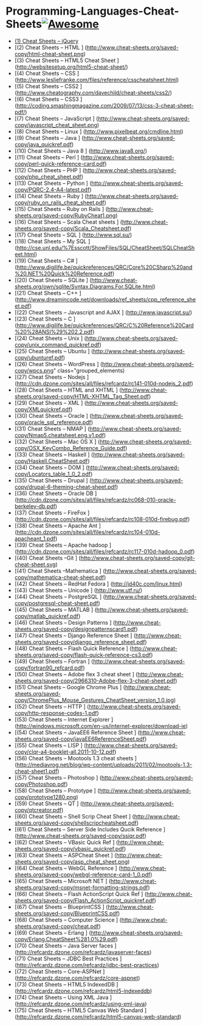 # Programming-Languages-Cheat-Sheets[![Awesome](https://cdn.rawgit.com/sindresorhus/awesome/d7305f38d29fed78fa85652e3a63e154dd8e8829/media/badge.svg)](https://github.com/sindresorhus/awesome)
* [(1)  Cheat Sheets – jQuery ](http://www.cheat-sheets.org/saved-copy/jQuery-1.5-Visual-Cheat-Sheet.pdf) 
* [(2)  Cheat Sheets – HTML ] (http://www.cheat-sheets.org/saved-copy/html-cheat-sheet.png)
* [(3)  Cheat Sheets – HTML5 Cheat Sheet ] (http://websitesetup.org/html5-cheat-sheet/)
* [(4)  Cheat Sheets – CSS ] (http://www.lesliefranke.com/files/reference/csscheatsheet.html)
* [(5)  Cheat Sheets – CSS2 ] (http://www.cheatography.com/davechild/cheat-sheets/css2/)
* [(6)  Cheat Sheets – CSS3 ] (http://coding.smashingmagazine.com/2009/07/13/css-3-cheat-sheet-pdf/)
* [(7)  Cheat Sheets – JavaScript ] (http://www.cheat-sheets.org/saved-copy/javascript_cheat_sheet.png)
* [(8)  Cheat Sheets – Linux ] (http://www.pixelbeat.org/cmdline.html)
* [(9)  Cheat Sheets –  Java ] (http://www.cheat-sheets.org/saved-copy/java_quickref.pdf)
* [(10) Cheat Sheets – Java 8 ] (http://www.java8.org/)
* [(11) Cheat Sheets – Perl ] (http://www.cheat-sheets.org/saved-copy/perl-quick-reference-card.pdf)
* [(12) Cheat Sheets – PHP ] (http://www.cheat-sheets.org/saved-copy/php_cheat_sheet.pdf)
* [(13) Cheat Sheets – Python ] (http://www.cheat-sheets.org/saved-copy/PQRC-2.4-A4-latest.pdf)
* [(14) Cheat Sheets – Ruby ] (http://www.cheat-sheets.org/saved-copy/ruby_on_rails_cheat_sheet.pdf)
* [(15) Cheat Sheets – Ruby on Rails ] (http://www.cheat-sheets.org/saved-copy/RubyCheat1.png)
* [(16) Cheat Sheets – Scala Cheat sheets  ] (http://www.cheat-sheets.org/saved-copy/Scala_Cheatsheet.pdf)
* [(17) Cheat Sheets – SQL ] (http://www.sql.su/)
* [(18) Cheat Sheets – My SQL ] (http://cse.unl.edu/%7Esscott/ShowFiles/SQL/CheatSheet/SQLCheatSheet.html)
* [(19) Cheat Sheets – C# ] (http://www.digilife.be/quickreferences/QRC/Core%20CSharp%20and%20.NET%20Quick%20Reference.pdf)
* [(20) Cheat Sheets – SQLite ] (http://www.cheat-sheets.org/own/sqlite/Syntax.Diagrams.For.SQLite.html)
* [(21) Cheat Sheets – C++ ] (http://www.dreamincode.net/downloads/ref_sheets/cpp_reference_sheet.pdf)
* [(22) Cheat Sheets – Javascript and AJAX ] (http://www.javascript.su/) 
* [(23) Cheat Sheets – C ] (http://www.digilife.be/quickreferences/QRC/C%20Reference%20Card%20%28ANSI%29%202.2.pdf)
* [(24) Cheat Sheets – Unix ] (http://www.cheat-sheets.org/saved-copy/unix_command_quickref.pdf)
* [(25) Cheat Sheets – Ubuntu ] (http://www.cheat-sheets.org/saved-copy/ubunturef.pdf)
* [(26) Cheat Sheets – WordPress ] (http://www.cheat-sheets.org/saved-copy/wpcs.png" class="grouped_elements)
* [(27) Cheat Sheets – Nodejs ] (http://cdn.dzone.com/sites/all/files/refcardz/rc141-010d-nodejs_2.pdf)
* [(28) Cheat Sheets –  HTML and XHTML ] (http://www.cheat-sheets.org/saved-copy/HTML-XHTML_Tag_Sheet.pdf)
* [(29) Cheat Sheets – XML ] (http://www.cheat-sheets.org/saved-copy/XMLquickref.pdf)
* [(30) Cheat Sheets – Oracle ] (http://www.cheat-sheets.org/saved-copy/oracle_sql_reference.pdf)
* [(31) Cheat Sheets – NMAP ] (http://www.cheat-sheets.org/saved-copy/Nmap5.cheatsheet.eng.v1.pdf)
* [(32) Cheat Sheets – Mac OS X ] (http://www.cheat-sheets.org/saved-copy/OSX_KeyCombo_Reference_Guide.pdf)
* [(33) Cheat Sheets – Haskell ] (http://www.cheat-sheets.org/saved-copy/Haskell.CheatSheet.pdf)
* [(34) Cheat Sheets – DOM ] (http://www.cheat-sheets.org/saved-copy/Locators_table_1_0_2.pdf)
* [(35) Cheat Sheets – Drupal ] (http://www.cheat-sheets.org/saved-copy/drupal-6-theming-cheat-sheet.pdf)
* [(36) Cheat Sheets – Oracle DB  ] (http://cdn.dzone.com/sites/all/files/refcardz/rc068-010-oracle-berkeley-db.pdf)
* [(37) Cheat Sheets – FireFox  ] (http://cdn.dzone.com/sites/all/files/refcardz/rc108-010d-firebug.pdf)
* [(38) Cheat Sheets – Apache Ant ] (http://cdn.dzone.com/sites/all/files/refcardz/rc104-010d-apacheant_1.pdf)
* [(39) Cheat Sheets – Apache hadoop ] (http://cdn.dzone.com/sites/all/files/refcardz/rc117-010d-hadoop_0.pdf)
* [(40) Cheat Sheets –Git ] (http://www.cheat-sheets.org/saved-copy/git-cheat-sheet.svg)
* [(41) Cheat Sheets –Mathematica ] (http://www.cheat-sheets.org/saved-copy/mathematica-cheat-sheet.pdf)
* [(42) Cheat Sheets – RedHat Fedora ] (http://jd40c.com/linux.html)
* [(43) Cheat Sheets – Unicode ] (http://www.utf.ru/)
* [(44) Cheat Sheets – PostgreSQL ] (http://www.cheat-sheets.org/saved-copy/postgresql-cheat-sheet.pdf)
* [(45) Cheat Sheets – MATLAB ] (http://www.cheat-sheets.org/saved-copy/matlab_quickref.pdf)
* [(46) Cheat Sheets – Design Patterns ] (http://www.cheat-sheets.org/saved-copy/designpatternscard1.pdf)
* [(47) Cheat Sheets – Django Reference Sheet ] (http://www.cheat-sheets.org/saved-copy/django_reference_sheet.pdf)
* [(48) Cheat Sheets – Flash Quick Reference ] (http://www.cheat-sheets.org/saved-copy/flash-quick-reference-cs3.pdf)
* [(49) Cheat Sheets – Fortran ] (http://www.cheat-sheets.org/saved-copy/fortran90_refcard.pdf)
* [(50) Cheat Sheets – Adobe flex 3 cheat sheet ] (http://www.cheat-sheets.org/saved-copy/2966310-Adobe-flex-3-cheat-sheet.pdf)
* [(51) Cheat Sheets – Google Chrome Plus ] (http://www.cheat-sheets.org/saved-copy/ChromePlus_Mouse_Gestures_CheatSheet_version_1.0.jpg)
* [(52) Cheat Sheets – HTTP ] (http://www.cheat-sheets.org/saved-copy/http-response-codes-1.pdf)
* [(53) Cheat Sheets – Internet Explorer ] (http://windows.microsoft.com/en-us/internet-explorer/download-ie)
* [(54) Cheat Sheets – JavaEE6 Reference Sheet ] (http://www.cheat-sheets.org/saved-copy/javaEE6ReferenceSheet.pdf)
* [(55) Cheat Sheets – LISP ] (http://www.cheat-sheets.org/saved-copy/clqr-a4-booklet-all.2011-10-12.pdf)
* [(56) Cheat Sheets – Mootools 1.3 cheat sheets ] (http://mediavrog.net/blog/wp-content/uploads/2011/02/mootools-1.3-cheat-sheet1.pdf)
* [(57) Cheat Sheets – Photoshop ] (http://www.cheat-sheets.org/saved-copy/Photoshop.pdf)
* [(58) Cheat Sheets – Prototype ] (http://www.cheat-sheets.org/saved-copy/prototype1280.png)
* [(59) Cheat Sheets – QT ] (http://www.cheat-sheets.org/saved-copy/qtcreator.pdf)
* [(60) Cheat Sheets – Shell Scrip Cheat Sheet ] (http://www.cheat-sheets.org/saved-copy/shellscripcheatsheet.pdf)
* [(61) Cheat Sheets – Server Side Includes Qucik Reference ] (http://www.cheat-sheets.org/saved-copy/ssiqr.pdf)
* [(62) Cheat Sheets – VBasic Quick Ref ] (http://www.cheat-sheets.org/saved-copy/vbasic_quickref.pdf)
* [(63) Cheat Sheets – ASPCheat Sheet ] (http://www.cheat-sheets.org/saved-copy/asp_cheat_sheet.png)
* [(64) Cheat Sheets – WebGL Reference ] (http://www.cheat-sheets.org/saved-copy/webgl-reference-card-1_0.pdf)
* [(65) Cheat Sheets – Microsoft NET ] (http://www.cheat-sheets.org/saved-copy/msnet-formatting-strings.pdf)
* [(66) Cheat Sheets – Flash ActionScript Quick Ref ] (http://www.cheat-sheets.org/saved-copy/Flash_ActionScript_quickref.pdf)
* [(67) Cheat Sheets – BlueprintCSS ] (http://www.cheat-sheets.org/saved-copy/BlueprintCSS.pdf)
* [(68) Cheat Sheets – Computer Science ] (http://www.cheat-sheets.org/saved-copy/cheat.pdf)
* [(69) Cheat Sheets – Erlang ] (http://www.cheat-sheets.org/saved-copy/Erlang.CheatSheet%281.0%29.pdf)
* [(70) Cheat Sheets – Java Server faces ] (http://refcardz.dzone.com/refcardz/javaserver-faces) 
* [(71) Cheat Sheets – JDBC Best Practices ] (http://refcardz.dzone.com/refcardz/jdbc-best-practices)
* [(72) Cheat Sheets – Core-ASPNet ] (http://refcardz.dzone.com/refcardz/core-aspnet)
* [(73) Cheat Sheets – HTML5 IndexedDB ] (http://refcardz.dzone.com/refcardz/html5-indexeddb)
* [(74) Cheat Sheets – Using XML Java ] (http://refcardz.dzone.com/refcardz/using-xml-java)
* [(75) Cheat Sheets – HTML5 Canvas Web Standard ] (http://refcardz.dzone.com/refcardz/html5-canvas-web-standard)
